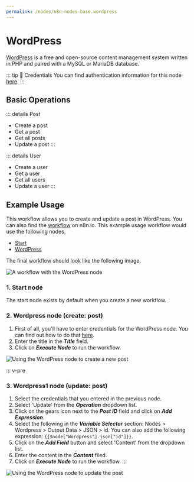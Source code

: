 ```yaml
---
permalink: /nodes/n8n-nodes-base.wordpress
---
```


# WordPress

[WordPress](https://wordpress.org/) is a free and open-source content management system written in PHP and paired with a MySQL or MariaDB database.

::: tip 🔑 Credentials
You can find authentication information for this node [here](../../../credentials/WordPress/README.md).
:::

## Basic Operations

::: details Post
- Create a post
- Get a post
- Get all posts
- Update a post
:::

::: details User
- Create a user
- Get a user
- Get all users
- Update a user
:::

## Example Usage

This workflow allows you to create and update a post in WordPress. You can also find the [workflow](https://n8n.io/workflows/668) on n8n.io. This example usage workflow would use the following nodes.
- [Start](../../core-nodes/Start/README.md)
- [WordPress]()

The final workflow should look like the following image.

![A workflow with the WordPress node](./workflow.png)

### 1. Start node

The start node exists by default when you create a new workflow.

### 2. Wordpress node (create: post)

1. First of all, you'll have to enter credentials for the WordPress node. You can find out how to do that [here](../../../credentials/WordPress/README.md).
2. Enter the title in the ***Title*** field.
3. Click on ***Execute Node*** to run the workflow.

![Using the WordPress node to create a new post](./WordPress_node.png)

::: v-pre
### 3. Wordpress1 node (update: post)

1. Select the credentials that you entered in the previous node.
2. Select 'Update' from the ***Operation*** dropdown list.
3. Click on the gears icon next to the ***Post ID*** field and click on ***Add Expression***.
4. Select the following in the ***Variable Selector*** section: Nodes > Wordpress > Output Data > JSON > id. You can also add the following expression: `{{$node["Wordpress"].json["id"]}}`.
5. Click on the ***Add Field*** button and select 'Content' from the dropdown list.
6. Enter the content in the ***Content*** filed.
7. Click on ***Execute Node*** to run the workflow.
:::

![Using the WordPress node to update the post](./WordPress1_node.png)
